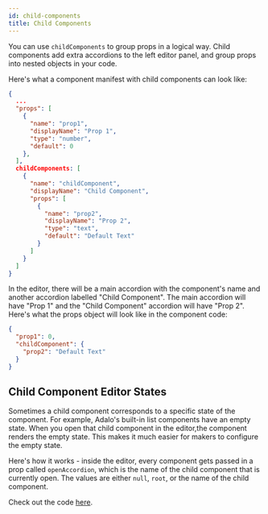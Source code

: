 ```yaml
---
id: child-components
title: Child Components
---
```


You can use `childComponents` to group props in a logical way. Child components add extra accordions to the left editor panel, and group props into nested objects in your code.

Here's what a component manifest with child components can look like:

```json
{
  ...
  "props": [
    {
      "name": "prop1",
      "displayName": "Prop 1",
      "type": "number",
      "default": 0
    },
  ],
  childComponents: [
    {
      "name": "childComponent",
      "displayName": "Child Component",
      "props": [
        {
          "name": "prop2",
          "displayName": "Prop 2",
          "type": "text",
          "default": "Default Text"
        }
      ]
    }
  ]
}
```

In the editor, there will be a main accordion with the component's name and another accordion labelled "Child Component". The main accordion will have "Prop 1" and the "Child Component" accordion will have "Prop 2". Here's what the props object will look like in the component code:

```json
{
  "prop1": 0,
  "childComponent": {
    "prop2": "Default Text"
  }
}
```

## Child Component Editor States

Sometimes a child component corresponds to a specific state of the component. For example, Adalo's built-in list components have an empty state. When you open that child component in the editor,the component renders the empty state. This makes it much easier for makers to configure the empty state.

Here's how it works - inside the editor, every component gets passed in a prop called `openAccordion`, which is the name of the child component that is currently open. The values are either `null`, `root`, or the name of the child component.

Check out the code [here](https://github.com/AdaloHQ/material-components-library/blob/main/src/SimpleList/index.js#L127).
